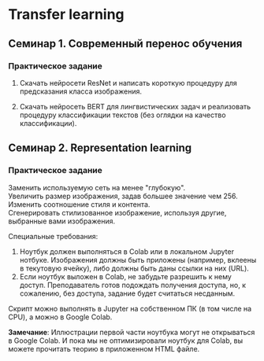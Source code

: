# Transfer learning

## Семинар 1. Современный перенос обучения

### Практическое задание

1. Скачать нейросети ResNet и написать короткую процедуру для предсказания класса изображения.

2. Скачать нейросеть BERT для лингвистических задач и реализовать процедуру классификации текстов (без оглядки на качество классификации).

## Семинар 2. Representation learning

### Практическое задание

Заменить используемую сеть на менее "глубокую". \
Увеличить размер изображения, задав большее значение чем 256. \
Изменить соотношение стиля и контента. \
Сгенерировать стилизованное изображение, используя другие, выбранные вами изображения.  

Специальные требования:
1. Ноутбук должен выполняться в Colab или в локальном Jupyter нотбуке. Изображения должны быть приложены (например, вклеены в текутовую ячейку), либо должны быть даны ссылки на них (URL).
2. Если ноутбук выложен в Colab, не забудьте разрешить к нему доступ. Преподаватель готов подождать получения доступа, но, к сожалению, без доступа, задание будет считаться несданным.

Скрипт можно выполнять в Jupyter на собственном ПК (в том числе на CPU), а можно в Google Colab.

**Замечание**: Иллюстрации первой части ноутбука могут не открываться в Google Colab. И пока мы не оптимизировали ноутбук для Colab, вы можете прочитать теорию в приложенном HTML файле.